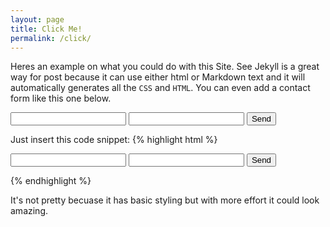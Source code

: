 ```yaml
---
layout: page
title: Click Me!
permalink: /click/
---
```


Heres an example on what you could do with this Site. See Jekyll is a great way for post because it can use either html or Markdown text and it will automatically generates all the `CSS` and `HTML`. You can even add a contact form like this one below.

<form method="POST" action="//formspree.io/gusmuratalla@gmail.com">
    <input type="text" name="name">
    <input type="email" name="_replyto">
    <input type="submit" value="Send">
</form>

Just insert this code snippet:
{% highlight html %}
<form method="POST" action="//formspree.io/gusmuratalla@gmail.com">
    <input type="text" name="name">
    <input type="email" name="_replyto">
    <input type="submit" value="Send">
</form>
{% endhighlight %}

It's not pretty becuase it has basic styling but with more effort it could look amazing.
